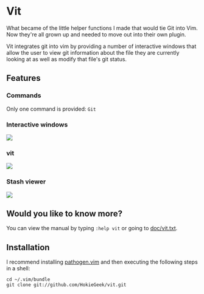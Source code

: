 Vit
===

What became of the little helper functions I made that would tie Git into Vim. Now they're all grown up and needed to move out into their own plugin.

Vit integrates git into vim by providing a number of interactive windows that allow the user to view git information about the file they are currently looking at as well as modify that file's git status.

## Features

### Commands

Only one command is provided: `Git`

### Interactive windows
![](http://i.imgur.com/ne6BgPk.gif)

### vit
![](http://i.imgur.com/ITQCVBk.png)

### Stash viewer
![](http://i.imgur.com/vbPd1Vt.png)

## Would you like to know more?
You can view the manual by typing `:help vit` or going to [doc/vit.txt](doc/vit.txt).

## Installation

I recommend installing [pathogen.vim](https://github.com/tpope/vim-pathogen) and then executing the following steps in a shell:

    cd ~/.vim/bundle
    git clone git://github.com/HokieGeek/vit.git

